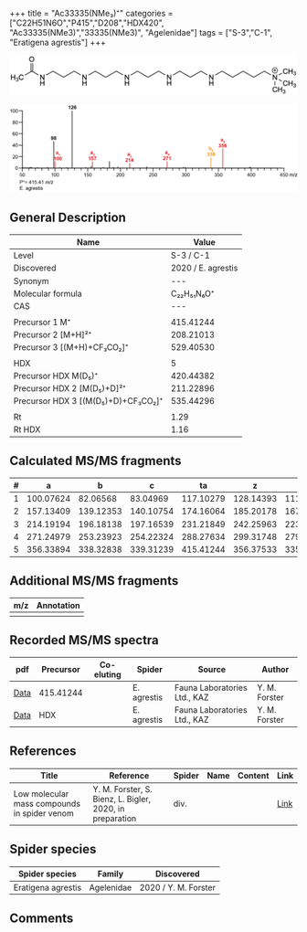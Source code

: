 +++
title = "Ac33335(NMe₃)⁺"
categories = ["C22H51N6O","P415","D208","HDX420",
"Ac33335(NMe3)","33335(NMe3)",
"Agelenidae"]
tags = ["S-3","C-1",
"Eratigena agrestis"]
+++

![](/img/Ac33335(NMe3).png)

![](/img_MSMS/415_Ac33335(NMe3)_Ea.png?classes=border)

## General Description

| Name                       | Value              |
|----------------------------|--------------------|
| Level                      | S-3 / C-1          |
| Discovered                 | 2020 / E. agrestis |
| Synonym                    | ---                |
| Molecular formula          | C₂₂H₅₁N₆O⁺                   |
| CAS                        | ---                |
|                            |                    |
| Precursor 1  M⁺         | 415.41244                   |
| Precursor 2 [M+H]²⁺       | 208.21013                   |
| Precursor 3 [(M+H)+CF₃CO₂]⁺               | 529.40530                   |
|                            |                    |
| HDX                        | 5                   |
| Precursor HDX    M(D₅)⁺   | 420.44382                   |
| Precursor HDX 2 [M(D₅)+D]²⁺ | 211.22896                   |
| Precursor HDX 3 [(M(D₅)+D)+CF₃CO₂]⁺           | 535.44296                   |
|                            |                    |
| Rt                         | 1.29                   |
| Rt HDX                     | 1.16                   |

## Calculated MS/MS fragments

| # | a         | b         | c         | ta        | z         | y         | tz        |
|---|-----------|-----------|-----------|-----------|-----------|-----------|-----------|
| 1 | 100.07624 | 82.06568 | 83.04969 | 117.10279 | 128.14393 | 111.11738 | 146.17830 |
| 2 | 157.13409 | 139.12353 | 140.10754 | 174.16064 | 185.20178 | 167.16740 | 203.23615 |
| 3 | 214.19194 | 196.18138 | 197.16539 | 231.21849 | 242.25963 | 223.21743 | 260.29400 |
| 4 | 271.24979 | 253.23923 | 254.22324 | 288.27634 | 299.31748 | 279.26745 | 317.35185 |
| 5 | 356.33894 | 338.32838 | 339.31239 | 415.41244 | 356.37533 | 335.31748 | 374.40970 |

## Additional MS/MS fragments

| m/z | Annotation |
|-----|------------|
|     |            |

## Recorded MS/MS spectra

| pdf                                             | Precursor | Co-eluting | Spider      | Source                       | Author        |
|-------------------------------------------------|-----------|------------|-------------|------------------------------|---------------|
| [Data](/pdf/E-agrestis/415_Ac33335(NMe3)_Ea.pdf)   | 415.41244 |            | E. agrestis | Fauna Laboratories Ltd., KAZ | Y. M. Forster |
| [Data](/pdf/E-agrestis/415_Ac33335(NMe3)_Ea_HDX.pdf)   | HDX |            | E. agrestis | Fauna Laboratories Ltd., KAZ | Y. M. Forster |


## References

| Title | Reference | Spider | Name | Content | Link |
|-------|-----------|--------|------|---------|------|
| Low molecular mass compounds in spider venom      | Y. M. Forster, S. Bienz, L. Bigler, 2020, in preparation          | div.       |   |   | [Link](unknown) |

## Spider species

| Spider species     | Family     | Discovered           |
|--------------------|------------|----------------------|
| Eratigena agrestis | Agelenidae | 2020 / Y. M. Forster |

## Comments